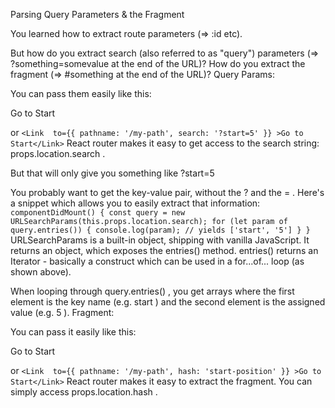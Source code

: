 Parsing Query Parameters & the Fragment

You learned how to extract route parameters (=> :id  etc). 

But how do you extract search (also referred to as "query") parameters (=> ?something=somevalue  at the end of the URL)? How do you extract the fragment (=> #something  at the end of the URL)?
Query Params:

You can pass them easily like this:

<Link to="/my-path?start=5">Go to Start</Link> 

or
`
    <Link 
        to={‌{
            pathname: '/my-path',
            search: '?start=5'
        }}
        >Go to Start</Link>
`
React router makes it easy to get access to the search string: props.location.search .

But that will only give you something like ?start=5 

You probably want to get the key-value pair, without the ?  and the = . Here's a snippet which allows you to easily extract that information:
`   
    componentDidMount() {
        const query = new URLSearchParams(this.props.location.search);
        for (let param of query.entries()) {
            console.log(param); // yields ['start', '5']
        }
    }
`
URLSearchParams  is a built-in object, shipping with vanilla JavaScript. It returns an object, which exposes the entries()  method. entries()  returns an Iterator - basically a construct which can be used in a for...of...  loop (as shown above).

When looping through query.entries() , you get arrays where the first element is the key name (e.g. start ) and the second element is the assigned value (e.g. 5 ).
Fragment:

You can pass it easily like this:

<Link to="/my-path#start-position">Go to Start</Link> 

or
`
    <Link 
        to={‌{
            pathname: '/my-path',
            hash: 'start-position'
        }}
        >Go to Start</Link>
`
React router makes it easy to extract the fragment. You can simply access props.location.hash .